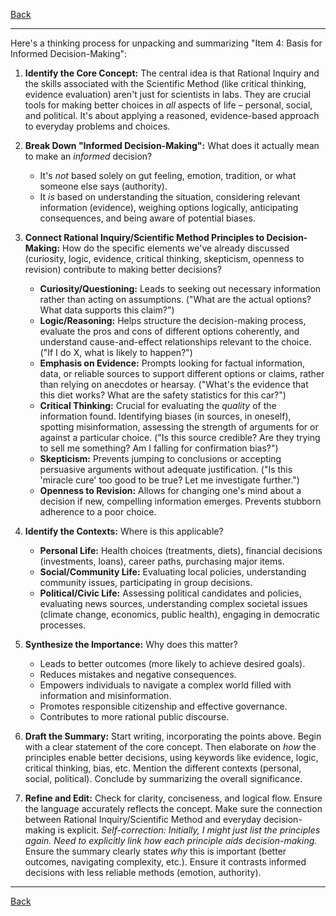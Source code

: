 [Back](README.md)

---

Here's a thinking process for unpacking and summarizing "Item 4: Basis for Informed Decision-Making":

1.  **Identify the Core Concept:** The central idea is that Rational Inquiry and the skills associated with the Scientific Method (like critical thinking, evidence evaluation) aren't just for scientists in labs. They are crucial tools for making better choices in *all* aspects of life – personal, social, and political. It's about applying a reasoned, evidence-based approach to everyday problems and choices.

2.  **Break Down "Informed Decision-Making":** What does it actually mean to make an *informed* decision?
    *   It's *not* based solely on gut feeling, emotion, tradition, or what someone else says (authority).
    *   It *is* based on understanding the situation, considering relevant information (evidence), weighing options logically, anticipating consequences, and being aware of potential biases.

3.  **Connect Rational Inquiry/Scientific Method Principles to Decision-Making:** How do the specific elements we've already discussed (curiosity, logic, evidence, critical thinking, skepticism, openness to revision) contribute to making better decisions?
    *   **Curiosity/Questioning:** Leads to seeking out necessary information rather than acting on assumptions. ("What are the actual options? What data supports this claim?")
    *   **Logic/Reasoning:** Helps structure the decision-making process, evaluate the pros and cons of different options coherently, and understand cause-and-effect relationships relevant to the choice. ("If I do X, what is likely to happen?")
    *   **Emphasis on Evidence:** Prompts looking for factual information, data, or reliable sources to support different options or claims, rather than relying on anecdotes or hearsay. ("What's the evidence that this diet works? What are the safety statistics for this car?")
    *   **Critical Thinking:** Crucial for evaluating the *quality* of the information found. Identifying biases (in sources, in oneself), spotting misinformation, assessing the strength of arguments for or against a particular choice. ("Is this source credible? Are they trying to sell me something? Am I falling for confirmation bias?")
    *   **Skepticism:** Prevents jumping to conclusions or accepting persuasive arguments without adequate justification. ("Is this 'miracle cure' too good to be true? Let me investigate further.")
    *   **Openness to Revision:** Allows for changing one's mind about a decision if new, compelling information emerges. Prevents stubborn adherence to a poor choice.

4.  **Identify the Contexts:** Where is this applicable?
    *   **Personal Life:** Health choices (treatments, diets), financial decisions (investments, loans), career paths, purchasing major items.
    *   **Social/Community Life:** Evaluating local policies, understanding community issues, participating in group decisions.
    *   **Political/Civic Life:** Assessing political candidates and policies, evaluating news sources, understanding complex societal issues (climate change, economics, public health), engaging in democratic processes.

5.  **Synthesize the Importance:** Why does this matter?
    *   Leads to better outcomes (more likely to achieve desired goals).
    *   Reduces mistakes and negative consequences.
    *   Empowers individuals to navigate a complex world filled with information and misinformation.
    *   Promotes responsible citizenship and effective governance.
    *   Contributes to more rational public discourse.

6.  **Draft the Summary:** Start writing, incorporating the points above. Begin with a clear statement of the core concept. Then elaborate on *how* the principles enable better decisions, using keywords like evidence, logic, critical thinking, bias, etc. Mention the different contexts (personal, social, political). Conclude by summarizing the overall significance.

7.  **Refine and Edit:** Check for clarity, conciseness, and logical flow. Ensure the language accurately reflects the concept. Make sure the connection between Rational Inquiry/Scientific Method and everyday decision-making is explicit. *Self-correction: Initially, I might just list the principles again. Need to explicitly link *how* each principle aids decision-making.* Ensure the summary clearly states *why* this is important (better outcomes, navigating complexity, etc.). Ensure it contrasts informed decisions with less reliable methods (emotion, authority).

---

[Back](README.md)
